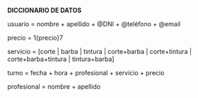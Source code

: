 **DICCIONARIO DE DATOS** 

usuario \= nombre \+ apellido \+ @DNI \+ @teléfono \+ @email

precio \= 1{precio}7 

servicio \= \[corte | barba | tintura | corte+barba | corte+tintura | corte+barba+tintura | tintura+barba\]

turno \= fecha \+ hora \+ profesional \+ servicio \+ precio 

profesional \= nombre \+ apellido 

  
   

